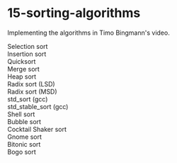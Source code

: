 15-sorting-algorithms
=====================

Implementing the algorithms in Timo Bingmann's video.

Selection sort  
Insertion sort  
Quicksort  
Merge sort  
Heap sort  
Radix sort (LSD)  
Radix sort (MSD)  
std_sort (gcc)  
std_stable_sort (gcc)  
Shell sort  
Bubble sort  
Cocktail Shaker sort  
Gnome sort  
Bitonic sort  
Bogo sort  
